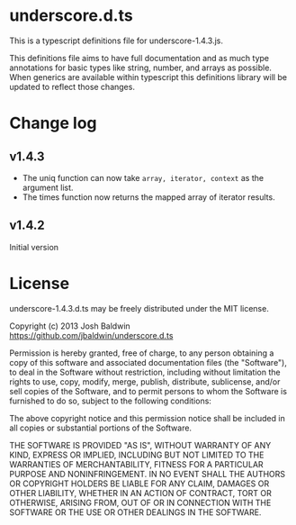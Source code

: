underscore.d.ts
===============

This is a typescript definitions file for underscore-1.4.3.js.

This definitions file aims to have full documentation and as much type annotations for basic types like string, number, and arrays as possible.  When generics are available within typescript this definitions library will be updated to reflect those changes.

Change log
========

v1.4.3
---------

* The uniq function can now take `array, iterator, context` as the argument list.
* The times function now returns the mapped array of iterator results.

v1.4.2 
---------
Initial version


License
=======

underscore-1.4.3.d.ts may be freely distributed under the MIT license.

Copyright (c) 2013 Josh Baldwin https://github.com/jbaldwin/underscore.d.ts

Permission is hereby granted, free of charge, to any person
obtaining a copy of this software and associated documentation 
files (the "Software"), to deal in the Software without 
restriction, including without limitation the rights to use, 
copy, modify, merge, publish, distribute, sublicense, and/or sell 
copies of the Software, and to permit persons to whom the 
Software is furnished to do so, subject to the following conditions:

The above copyright notice and this permission notice shall be 
included in all copies or substantial portions of the Software.

THE SOFTWARE IS PROVIDED "AS IS", WITHOUT WARRANTY OF ANY KIND, 
EXPRESS OR IMPLIED, INCLUDING BUT NOT LIMITED TO THE WARRANTIES 
OF MERCHANTABILITY, FITNESS FOR A PARTICULAR PURPOSE AND 
NONINFRINGEMENT. IN NO EVENT SHALL THE AUTHORS OR COPYRIGHT 
HOLDERS BE LIABLE FOR ANY CLAIM, DAMAGES OR OTHER LIABILITY, 
WHETHER IN AN ACTION OF CONTRACT, TORT OR OTHERWISE, ARISING 
FROM, OUT OF OR IN CONNECTION WITH THE SOFTWARE OR THE USE OR 
OTHER DEALINGS IN THE SOFTWARE.
